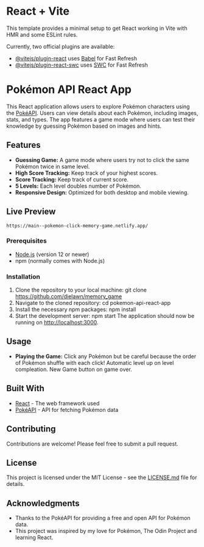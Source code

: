 # React + Vite

This template provides a minimal setup to get React working in Vite with HMR and some ESLint rules.

Currently, two official plugins are available:

- [@vitejs/plugin-react](https://github.com/vitejs/vite-plugin-react/blob/main/packages/plugin-react/README.md) uses [Babel](https://babeljs.io/) for Fast Refresh
- [@vitejs/plugin-react-swc](https://github.com/vitejs/vite-plugin-react-swc) uses [SWC](https://swc.rs/) for Fast Refresh

# Pokémon API React App

This React application allows users to explore Pokémon characters using the [PokéAPI](https://pokeapi.co/). Users can view details about each Pokémon, including images, stats, and types. The app features a game mode where users can test their knowledge by guessing Pokémon based on images and hints.

## Features

- **Guessing Game:** A game mode where users try not to click the same Pokémon twice in same level.
- **High Score Tracking:** Keep track of your highest scores.
- **Score Tracking:** Keep track of current score.
- **5 Levels:** Each level doubles number of Pokémon.
- **Responsive Design:** Optimized for both desktop and mobile viewing.

## Live Preview
    https://main--pokemon-click-memory-game.netlify.app/

### Prerequisites

- [Node.js](https://nodejs.org/en/) (version 12 or newer)
- npm (normally comes with Node.js)

### Installation

1. Clone the repository to your local machine:
    git clone https://github.com/dielawn/memory_game
2. Navigate to the cloned repository:
    cd pokemon-api-react-app
3. Install the necessary npm packages:
    npm install
4. Start the development server:
    npm start
The application should now be running on [http://localhost:3000](http://localhost:3000).

## Usage

- **Playing the Game:** Click any Pokémon but be careful because the order of Pokémon shuffle with each click! Automatic level up on level compleation. New Game button on game over.

## Built With

- [React](https://reactjs.org/) - The web framework used
- [PokéAPI](https://pokeapi.co/) - API for fetching Pokémon data

## Contributing

Contributions are welcome! Please feel free to submit a pull request.

## License

This project is licensed under the MIT License - see the [LICENSE.md](LICENSE.md) file for details.

## Acknowledgments

- Thanks to the PokéAPI for providing a free and open API for Pokémon data.
- This project was inspired by my love for Pokémon, The Odin Project and learning React.


